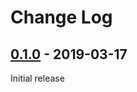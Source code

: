 # Change Log

## [0.1.0] - 2019-03-17

Initial release

[0.1.0]: https://pypi.org/project/hipo-drf-exceptions/0.1.0/
